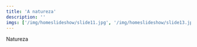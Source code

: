 ```yaml
---
title: 'A natureza'
description: ''
imgs: ['/img/homeslideshow/slide11.jpg', '/img/homeslideshow/slide13.jpg', '/img/homeslideshow/slide16.jpg', '/img/homeslideshow/slide14.jpg']
---
```

Natureza